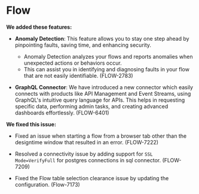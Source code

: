 # Flow 

<head>
  <meta name="guidename" content="Release Notes"/>
  <meta name="context" content="GUID-205e3cab-32a2-43f9-97ab-19c4faa2c780"/>
</head>



**We added these features:**

- **Anomaly Detection**: This feature allows you to stay one step ahead by pinpointing faults, saving time, and enhancing security.
  - Anomaly Detection analyzes your flows and reports anomalies when unexpected actions or behaviors occur.
  - This can assist you in identifying and diagnosing faults in your flow that are not easily identifiable. (FLOW-2783)

- **GraphQL Connector**: We have introduced a new connector which easily connects with products like API Management and Event Streams, using GraphQL's intuitive query language for APIs. This helps in requesting specific data, performing admin tasks, and creating advanced dashboards effortlessly. (FLOW-6401)


**We fixed this issue:**

- Fixed an issue when starting a flow from a browser tab other than the designtime window that resulted in an error. (FLOW-7222)

- Resolved a connectivity issue by adding support for ``SSL Mode=VerifyFull`` for postgres connections in sql connector. (FLOW-7209)

- Fixed the Flow table selection clearance issue by updating the configuration. (Flow-7173)